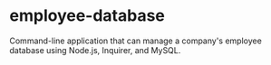 # employee-database
Command-line application that can manage a company's employee database using Node.js, Inquirer, and MySQL.
